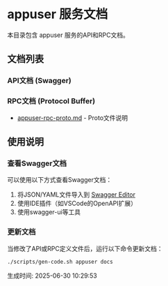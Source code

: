 # appuser 服务文档

本目录包含 appuser 服务的API和RPC文档。

## 文档列表

### API文档 (Swagger)

### RPC文档 (Protocol Buffer)
- [appuser-rpc-proto.md](./appuser-rpc-proto.md) - Proto文件说明

## 使用说明

### 查看Swagger文档
可以使用以下方式查看Swagger文档：
1. 将JSON/YAML文件导入到 [Swagger Editor](https://editor.swagger.io/)
2. 使用IDE插件（如VSCode的OpenAPI扩展）
3. 使用swagger-ui等工具

### 更新文档
当修改了API或RPC定义文件后，运行以下命令更新文档：
```bash
./scripts/gen-code.sh appuser docs
```

生成时间: 2025-06-30 10:29:53
